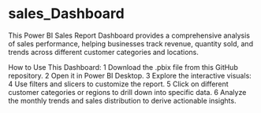 # sales_Dashboard
This Power BI Sales Report Dashboard provides a comprehensive analysis of sales performance, helping businesses track revenue, quantity sold, and trends across different customer categories and locations.

How to Use This Dashboard:
1 Download the .pbix file from this GitHub repository.
2 Open it in Power BI Desktop.
3 Explore the interactive visuals:
4 Use filters and slicers to customize the report.
5 Click on different customer categories or regions to drill down into specific data.
6 Analyze the monthly trends and sales distribution to derive actionable insights.

